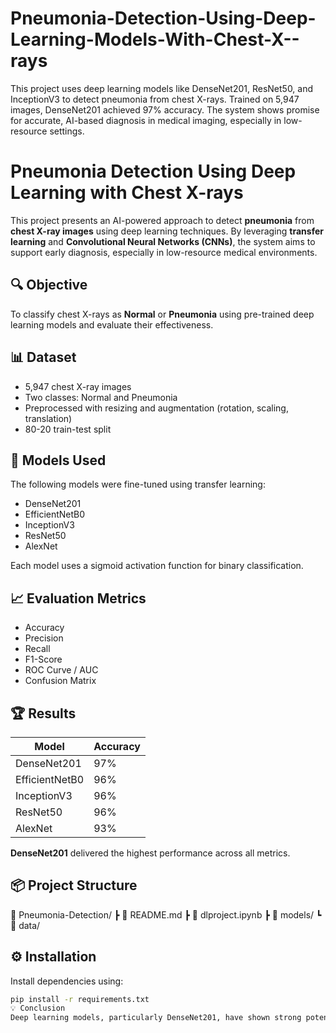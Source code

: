 # Pneumonia-Detection-Using-Deep-Learning-Models-With-Chest-X--rays
This project uses deep learning models like DenseNet201, ResNet50, and InceptionV3 to detect pneumonia from chest X-rays. Trained on 5,947 images, DenseNet201 achieved 97% accuracy. The system shows promise for accurate, AI-based diagnosis in medical imaging, especially in low-resource settings.


# Pneumonia Detection Using Deep Learning with Chest X-rays

This project presents an AI-powered approach to detect **pneumonia** from **chest X-ray images** using deep learning techniques. By leveraging **transfer learning** and **Convolutional Neural Networks (CNNs)**, the system aims to support early diagnosis, especially in low-resource medical environments.

## 🔍 Objective
To classify chest X-rays as **Normal** or **Pneumonia** using pre-trained deep learning models and evaluate their effectiveness.

## 📊 Dataset
- 5,947 chest X-ray images
- Two classes: Normal and Pneumonia
- Preprocessed with resizing and augmentation (rotation, scaling, translation)
- 80-20 train-test split

## 🧠 Models Used
The following models were fine-tuned using transfer learning:
- DenseNet201  
- EfficientNetB0  
- InceptionV3  
- ResNet50  
- AlexNet

Each model uses a sigmoid activation function for binary classification.

## 📈 Evaluation Metrics
- Accuracy  
- Precision  
- Recall  
- F1-Score  
- ROC Curve / AUC  
- Confusion Matrix

## 🏆 Results
| Model          | Accuracy |
|----------------|----------|
| DenseNet201    | 97%      |
| EfficientNetB0 | 96%      |
| InceptionV3    | 96%      |
| ResNet50       | 96%      |
| AlexNet        | 93%      |

**DenseNet201** delivered the highest performance across all metrics.

## 📦 Project Structure
📁 Pneumonia-Detection/
┣ 📄 README.md
┣ 📄 dlproject.ipynb
┣ 📁 models/
┗ 📁 data/


## ⚙️ Installation
Install dependencies using:

```bash
pip install -r requirements.txt
💡 Conclusion
Deep learning models, particularly DenseNet201, have shown strong potential for accurate pneumonia detection. With proper validation and deployment, such systems could aid real-time diagnosis in medical settings.
